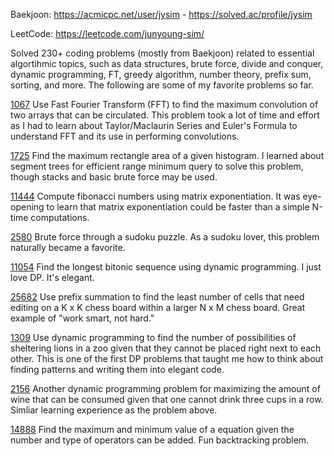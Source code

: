 Baekjoon: https://acmicpc.net/user/jysim - https://solved.ac/profile/jysim

LeetCode: https://leetcode.com/junyoung-sim/

Solved 230+ coding problems (mostly from Baekjoon) related to essential algortihmic topics, such as data structures, brute force, divide and conquer, dynamic programming, FT, greedy algorithm, number theory, prefix sum, sorting, and more. The following are some of my favorite problems so far.

[1067](./baekjoon/fft/1067.cpp) Use Fast Fourier Transform (FFT) to find the maximum convolution of two arrays that can be circulated. This problem took a lot of time and effort as I had to learn about Taylor/Maclaurin Series and Euler's Formula to understand FFT and its use in performing convolutions.

[1725](./baekjoon/divideconquer/1725.cpp) Find the maximum rectangle area of a given histogram. I learned about segment trees for efficient range minimum query to solve this problem, though stacks and basic brute force may be used.

[11444](./baekjoon/divideconquer/11444.cpp) Compute fibonacci numbers using matrix exponentiation. It was eye-opening to learn that matrix exponentiation could be faster than a simple N-time computations.

[2580](./baekjoon/brute/2580.cpp) Brute force through a sudoku puzzle. As a sudoku lover, this problem naturally became a favorite.

[11054](./baekjoon/dp/11054.cpp) Find the longest bitonic sequence using dynamic programming. I just love DP. It's elegant.

[25682](./baekjoon/prefixsum/25682.cpp) Use prefix summation to find the least number of cells that need editing on a K x K chess board within a larger N x M chess board. Great example of "work smart, not hard."

[1309](./baekjoon/dp/1309.cpp) Use dynamic programming to find the number of possibilities of sheltering lions in a zoo given that they cannot be placed right next to each other. This is one of the first DP problems that taught me how to think about finding patterns and writing them into elegant code.

[2156](./baekjoon/dp/2156.cpp) Another dynamic programming problem for maximizing the amount of wine that can be consumed given that one cannot drink three cups in a row. Simliar learning experience as the problem above.

[14888](./baekjoon/brute/14888.cpp) Find the maximum and minimum value of a equation given the number and type of operators can be added. Fun backtracking problem.